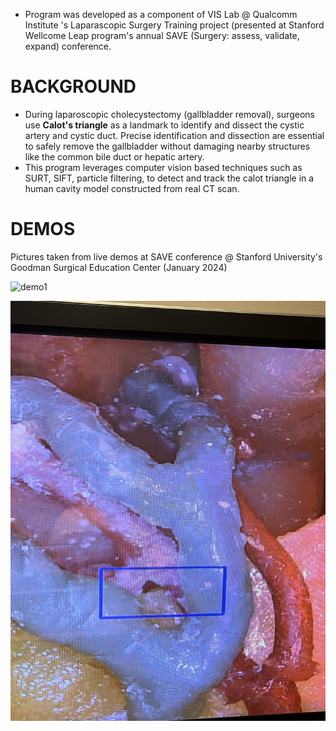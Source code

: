 - Program was developed as a component of VIS Lab @ Qualcomm Institute 's Laparascopic Surgery Training project (presented at Stanford Wellcome Leap program's annual SAVE (Surgery: assess, validate, expand) conference.

# BACKGROUND
- During laparoscopic cholecystectomy (gallbladder removal), surgeons use **Calot's triangle** as a landmark to identify and dissect the cystic artery and cystic duct. Precise identification and dissection are essential to safely remove the gallbladder without damaging nearby structures like the common bile duct or hepatic artery.
- This program leverages computer vision based techniques such as SURT, SIFT, particle filtering, to detect and track the calot triangle in a human cavity model constructed from real CT scan.

# DEMOS
Pictures taken from live demos at SAVE conference @ Stanford University's Goodman Surgical Education Center (January 2024)

![demo1](demo1.jpg)


![demo2](demo2.jpg)


